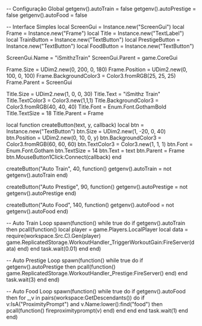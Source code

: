 -- Configuração Global
getgenv().autoTrain = false
getgenv().autoPrestige = false
getgenv().autoFood = false

-- Interface Simples
local ScreenGui = Instance.new("ScreenGui")
local Frame = Instance.new("Frame")
local Title = Instance.new("TextLabel")
local TrainButton = Instance.new("TextButton")
local PrestigeButton = Instance.new("TextButton")
local FoodButton = Instance.new("TextButton")

ScreenGui.Name = "iSmithzTrain"
ScreenGui.Parent = game.CoreGui

Frame.Size = UDim2.new(0, 200, 0, 180)
Frame.Position = UDim2.new(0, 100, 0, 100)
Frame.BackgroundColor3 = Color3.fromRGB(25, 25, 25)
Frame.Parent = ScreenGui

Title.Size = UDim2.new(1, 0, 0, 30)
Title.Text = "iSmithz Train"
Title.TextColor3 = Color3.new(1,1,1)
Title.BackgroundColor3 = Color3.fromRGB(40, 40, 40)
Title.Font = Enum.Font.GothamBold
Title.TextSize = 18
Title.Parent = Frame

local function createButton(text, y, callback)
    local btn = Instance.new("TextButton")
    btn.Size = UDim2.new(1, -20, 0, 40)
    btn.Position = UDim2.new(0, 10, 0, y)
    btn.BackgroundColor3 = Color3.fromRGB(60, 60, 60)
    btn.TextColor3 = Color3.new(1, 1, 1)
    btn.Font = Enum.Font.Gotham
    btn.TextSize = 14
    btn.Text = text
    btn.Parent = Frame
    btn.MouseButton1Click:Connect(callback)
end

createButton("Auto Train", 40, function()
    getgenv().autoTrain = not getgenv().autoTrain
end)

createButton("Auto Prestige", 90, function()
    getgenv().autoPrestige = not getgenv().autoPrestige
end)

createButton("Auto Food", 140, function()
    getgenv().autoFood = not getgenv().autoFood
end)

-- Auto Train Loop
spawn(function()
    while true do
        if getgenv().autoTrain then
            pcall(function()
                local player = game.Players.LocalPlayer
                local data = require(workspace.Src.C).Gen(player)
                game.ReplicatedStorage.WorkoutHandler_TriggerWorkoutGain:FireServer(data)
            end)
        end
        task.wait(0.01)
    end
end)

-- Auto Prestige Loop
spawn(function()
    while true do
        if getgenv().autoPrestige then
            pcall(function()
                game.ReplicatedStorage.WorkoutHandler_Prestige:FireServer()
            end)
        end
        task.wait(3)
    end
end)

-- Auto Food Loop
spawn(function()
    while true do
        if getgenv().autoFood then
            for _,v in pairs(workspace:GetDescendants()) do
                if v:IsA("ProximityPrompt") and v.Name:lower():find("food") then
                    pcall(function()
                        fireproximityprompt(v)
                    end)
                end
            end
        end
        task.wait(1)
    end
end)
